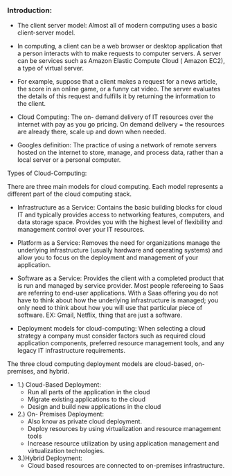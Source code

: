 ### Introduction: 
- The client server model: Almost all of modern computing uses a basic client-server model. 
- In computing, a client can be a web browser or desktop application that a person interacts with to make requests to computer servers. A server can be services such as Amazon Elastic Compute Cloud ( Amazon EC2), a type of virtual server.
- For example, suppose that a client makes a request for a news article, the score in an online game, or a funny cat video. The server evaluates the details of this request and fulfills it by returning the information to the client.

- Cloud Computing: The on- demand delivery of IT resources over the internet with pay as you go pricing.
On demand delivery = the resources are already there, scale up and down when needed.

- Googles definition: The practice of using a network of remote servers hosted on the internet to store, manage, and process data, rather than a local server or a personal computer.

Types of Cloud-Computing:

There are three main models for cloud computing. Each model represents a different part of the cloud computing stack.

- Infrastructure as a Service: Contains the basic building blocks for cloud IT and typically provides access to networking features, computers, and data storage space. Provides you with the highest level of flexibility and management control over your IT resources. 

- Platform as a Service: Removes the need for organizations manage the underlying infrastructure (usually hardware and operating systems) and allow you to focus on the deployment and management of your application. 

- Software as a Service:  Provides the client with a completed product that is run and managed by service provider. Most people refereeing to Saas are referring to end-user applications. With a Saas offering you do not have to think about how the underlying infrastructure is managed; you only need to think about how you will use that particular piece of software. 
EX: Gmail, Netflix, thing that are just a software. 

- Deployment models for cloud-computing:  When selecting a cloud strategy a company must consider factors such as required cloud application components, preferred resource management tools, and any legacy IT infrastructure requirements.

The three cloud computing deployment models are cloud-based, on-premises, and hybrid.

- 1.) Cloud-Based Deployment:
	- Run all parts of the application in the cloud
	- Migrate existing applications to the cloud
	- Design and build new applications in the cloud
- 2.) On- Premises Deployment:
	- Also know as private cloud deployment. 
	- Deploy resources by using virtualization and resource management tools
	- Increase resource utilization by using application management and virtualization technologies.
- 3.)Hybrid Deployment: 
	- Cloud based resources are connected to on-premises infrastructure.
